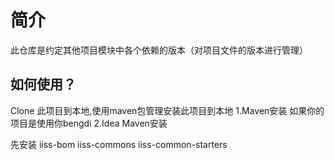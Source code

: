 # 简介
此仓库是约定其他项目模块中各个依赖的版本（对项目文件的版本进行管理）

## 如何使用？

Clone 此项目到本地,使用maven包管理安装此项目到本地
1.Maven安装
如果你的项目是使用你bengdi
2.Idea Maven安装


先安装 iiss-bom    iiss-commons   iiss-common-starters
